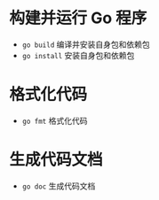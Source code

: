 # 构建并运行 Go 程序
- `go build` 编译并安装自身包和依赖包
- `go install` 安装自身包和依赖包

# 格式化代码
- `go fmt` 格式化代码

# 生成代码文档
- `go doc` 生成代码文档
